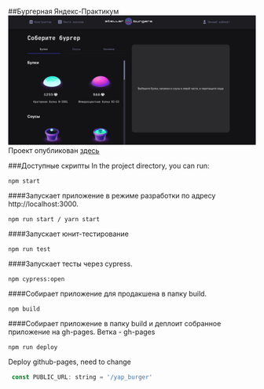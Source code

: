 ##Бургерная Яндекс-Практикум 
![скрин](./public/preview.png)
Проект опубликован [здесь](https://l13912.github.io/yap_burger/)

###Доступные скрипты
In the project directory, you can run:
```
npm start
```

####Запускает приложение в режиме разработки по адресу http://localhost:3000.
```
npm run start / yarn start
```

####Запускает юнит-тестирование
```
npm run test
```

####Запускает тесты через cypress.
```
npm cypress:open
```

####Собирает приложение для продакшена в папку build.
```
npm build
```

####Собирает приложение в папку build и деплоит собранное приложение на gh-pages.
Ветка - gh-pages
```
npm run deploy
```
Deploy github-pages, need to change
```js
 const PUBLIC_URL: string = '/yap_burger'
```
